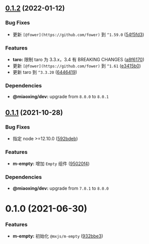 ## [0.1.2](https://github.com/miaoxing/mxjs-m-empty/compare/v0.1.1...v0.1.2) (2022-01-12)


### Bug Fixes

* 更新 `[@fower](https://github.com/fower)` 到 `^1.59.0` ([54f5fd3](https://github.com/miaoxing/mxjs-m-empty/commit/54f5fd37dcb271769e1bfee1fbaae28b42c4cca9))


### Features

* **taro:** 限制 taro 为 3.3.x，3.4 有 BREAKING CHANGES ([a8f6170](https://github.com/miaoxing/mxjs-m-empty/commit/a8f6170bfbb5547d73586992a0066226ae2796ed))
* 更新 `[@fower](https://github.com/fower)` 到 `^1.61` ([e3415b0](https://github.com/miaoxing/mxjs-m-empty/commit/e3415b0450d28bfa11cd6fbcbfb6c7c58da3777a))
* 更新 taro 到 `^3.3.20` ([6446419](https://github.com/miaoxing/mxjs-m-empty/commit/64464194e7677e23997c9c2afd58b1191a92ca7b))





### Dependencies

* **@miaoxing/dev:** upgrade from `8.0.0` to `8.0.1`

## [0.1.1](https://github.com/miaoxing/mxjs-m-empty/compare/v0.1.0...v0.1.1) (2021-10-28)


### Bug Fixes

* 指定 node >=12.10.0 ([592bdeb](https://github.com/miaoxing/mxjs-m-empty/commit/592bdeb11415fe883089966a80ddbefdc973bedc))


### Features

* **m-empty:** 增加 `Empty` 组件 ([95020f4](https://github.com/miaoxing/mxjs-m-empty/commit/95020f4d08b86cc641081127254cdade98a67b91))





### Dependencies

* **@miaoxing/dev:** upgrade from `7.0.1` to `8.0.0`

# 0.1.0 (2021-06-30)


### Features

* **m-empty:** 初始化 `@mxjs/m-empty` ([932bbe3](https://github.com/miaoxing/mxjs-m-empty/commit/932bbe37026caf4bf1fd8e081e9b5943167801a9))
